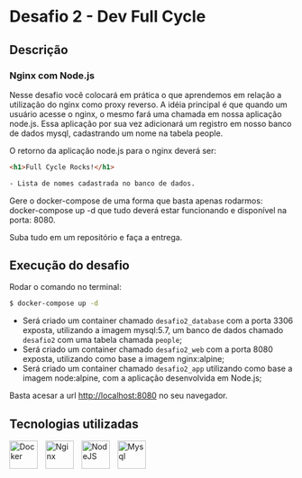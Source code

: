 # Desafio 2 - Dev Full Cycle

## Descrição

### Nginx com Node.js

Nesse desafio você colocará em prática o que aprendemos em relação a utilização do nginx como proxy reverso. A idéia principal é que quando um usuário acesse o nginx, o mesmo fará uma chamada em nossa aplicação node.js. Essa aplicação por sua vez adicionará um registro em nosso banco de dados mysql, cadastrando um nome na tabela people.

O retorno da aplicação node.js para o nginx deverá ser:

```html
<h1>Full Cycle Rocks!</h1>

- Lista de nomes cadastrada no banco de dados.
```

Gere o docker-compose de uma forma que basta apenas rodarmos: docker-compose up -d que tudo deverá estar funcionando e disponível na porta: 8080.

Suba tudo em um repositório e faça a entrega.

## Execução do desafio

Rodar o comando no terminal:

```sh
$ docker-compose up -d
```

- Será criado um container chamado `desafio2_database` com a porta 3306 exposta, utilizando a imagem mysql:5.7, um banco de dados chamado `desafio2` com uma tabela chamada `people`;
- Será criado um container chamado `desafio2_web` com a porta 8080 exposta, utilizando como base a imagem nginx:alpine;
- Será criado um container chamado `desafio2_app` utilizando como base a imagem node:alpine, com a aplicação desenvolvida em Node.js;

Basta acesar a url [http://localhost:8080](http://localhost:8080) no seu navegador.

## Tecnologias utilizadas

<p float="left">
  <img width="50" height="50" style="margin-right:10px" title="Docker" alt="Docker" src="https://cdn.jsdelivr.net/gh/devicons/devicon/icons/docker/docker-original-wordmark.svg" />
  <img width="50" height="50" style="margin-right:10px" title="Nginx" alt="Nginx" src="https://cdn.jsdelivr.net/gh/devicons/devicon/icons/nginx/nginx-original.svg" />
  <img width="50" height="50" style="margin-right:10px" title="NodeJS" alt="NodeJS" src="https://cdn.jsdelivr.net/gh/devicons/devicon/icons/nodejs/nodejs-original-wordmark.svg" />
  <img width="50" height="50" title="Mysql" alt="Mysql" src="https://cdn.jsdelivr.net/gh/devicons/devicon/icons/mysql/mysql-original-wordmark.svg" />
</p>
